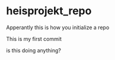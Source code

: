 # heisprojekt_repo

Apperantly this is how you initialize a repo

This is my first commit

is this doing anything?

